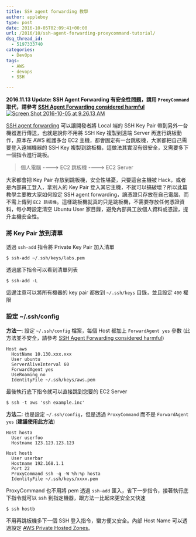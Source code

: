 ```yaml
---
title: SSH agent forwarding 教學
author: appleboy
type: post
date: 2016-10-05T02:09:41+00:00
url: /2016/10/ssh-agent-forwarding-proxycommand-tutorial/
dsq_thread_id:
  - 5197333740
categories:
  - DevOps
tags:
  - AWS
  - devops
  - SSH

---
```

**2016.11.13 Update: SSH Agent Forwarding 有安全性問題，請用 `ProxyCommand` 取代，請參考 [SSH Agent Forwarding considered harmful][1]** <a data-flickr-embed="true"  href="https://www.flickr.com/photos/appleboy/30008040142/in/dateposted-public/" title="Screen Shot 2016-10-05 at 9.26.13 AM"><img src="https://i0.wp.com/c7.staticflickr.com/6/5219/30008040142_9d50881bba_z.jpg?resize=640%2C371&#038;ssl=1" alt="Screen Shot 2016-10-05 at 9.26.13 AM" data-recalc-dims="1" /></a>

[SSH agent forwarding][2] 可以讓開發者將 Local 端的 SSH Key Pair 帶到另外一台機器進行傳送，也就是說你不用將 SSH Key 複製到遠端 Server 再進行跳板動作，原本在 AWS 維護多台 EC2 主機，都會固定有一台跳板機，大家都把自己需要登入遠端機器的 SSH Key 複製到跳板機，這做法其實沒有很安全，又需要多下一個指令進行跳板。

> 個人電腦 \----> EC2 跳板機 \----> EC2 Server

大家都會把 Key Pair 存放到跳板機，安全性堪憂，只要這台主機被 Hack，或者是內部員工登入，拿別人的 Key Pair 登入其它主機，不就可以搞破壞？所以此篇教學主要教大家如何設定 SSH agent forwarding，讓憑證只存放在自己電腦，而不需上傳到 `EC2 跳板機`。這樣跳板機就真的只是跳板機，不需要存放任何憑證資料，每小時設定清空 Ubuntu User 家目錄，避免內部員工放個人資料或憑證，提升主機安全性。

<!--more-->

### 將 Key Pair 放到清單

透過 `ssh-add` 指令將 Private Key Pair 加入清單

<pre><code class="language-bash">$ ssh-add ~/.ssh/keys/labs.pem</code></pre>

透過底下指令可以看到清單列表

<pre><code class="language-bash">$ ssh-add -L</code></pre>

這邊注意可以將所有機器的 key pair 都放到 `~/.ssh/keys` 目錄，並且設定 `400` 權限

### 設定 ~/.ssh/config

**方法一**: 設定 `~/.ssh/config` 檔案，每個 Host 都加上 `ForwardAgent yes` 參數 (此方法並不安全，請參考 [SSH Agent Forwarding considered harmful][1])

<pre><code class="language-bash">Host aws
  HostName 10.130.xxx.xxx
  User ubuntu
  ServerAliveInterval 60
  ForwardAgent yes
  UseRoaming no
  IdentityFile ~/.ssh/keys/aws.pem</code></pre>

最後執行底下指令就可以直接跳到您要的 EC2 Server

<pre><code class="language-bash">$ ssh -t aws &#039;ssh example.inc&#039;</code></pre>

**方法二**: 也是設定 `~/.ssh/config`，但是透過 `ProxyCommand` 而不是 `ForwardAgent yes` (**建議使用此方法**)

<pre><code class="language-bash">Host hosta
  User userfoo
  Hostname 123.123.123.123

Host hostb
  User userbar
  Hostname 192.168.1.1
  Port 22
  ProxyCommand ssh -q -W %h:%p hosta
  IdentityFile ~/.ssh/keys/xxxx.pem</code></pre>

ProxyCommand 也不用將 pem 透過 `ssh-add` 匯入，省下一步指令，接著執行底下指令就可以 ssh 到指定機器，跟方法一比起來更安全又快速

<pre><code class="language-bash">$ ssh hostb</code></pre>

不用再跳板機多下一個 SSH 登入指令，蠻方便又安全。內部 Host Name 可以透過設定 [AWS Private Hosted Zones][3]。

 [1]: https://heipei.github.io/2015/02/26/SSH-Agent-Forwarding-considered-harmful/
 [2]: https://developer.github.com/guides/using-ssh-agent-forwarding/
 [3]: http://docs.aws.amazon.com/Route53/latest/DeveloperGuide/hosted-zones-private.html